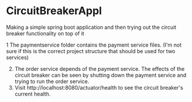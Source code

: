 # CircuitBreakerAppl
Making a simple spring boot application and then trying out the circuit breaker functionality on top of it

1 The paymentservice folder contains the payment service files. (I'm not sure if this is the correct project structure that should be used for two services)

2. The order service depends of the payment service. The effects of the circuit breaker can be seen by shutting down the payment service and trying to run the order service.
3. Visit http://localhost:8080/actuator/health to see the circuit breaker's current health.
